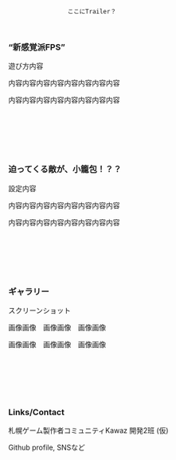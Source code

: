 ```



　　　　　　　　　　ここにTrailer？



```
### “新感覚派FPS”　

遊び方内容

内容内容内容内容内容内容内容内容

内容内容内容内容内容内容内容内容

&nbsp;

&nbsp;

&nbsp;

### 迫ってくる敵が、小籠包！？？

設定内容

内容内容内容内容内容内容内容内容

内容内容内容内容内容内容内容内容

&nbsp;

&nbsp;

&nbsp;

### ギャラリー

スクリーンショット

画像画像　画像画像　画像画像

画像画像　画像画像　画像画像

&nbsp;

&nbsp;

&nbsp;

### Links/Contact

札幌ゲーム製作者コミュニティKawaz 開発2班 (仮)

Github profile, SNSなど

&nbsp;

